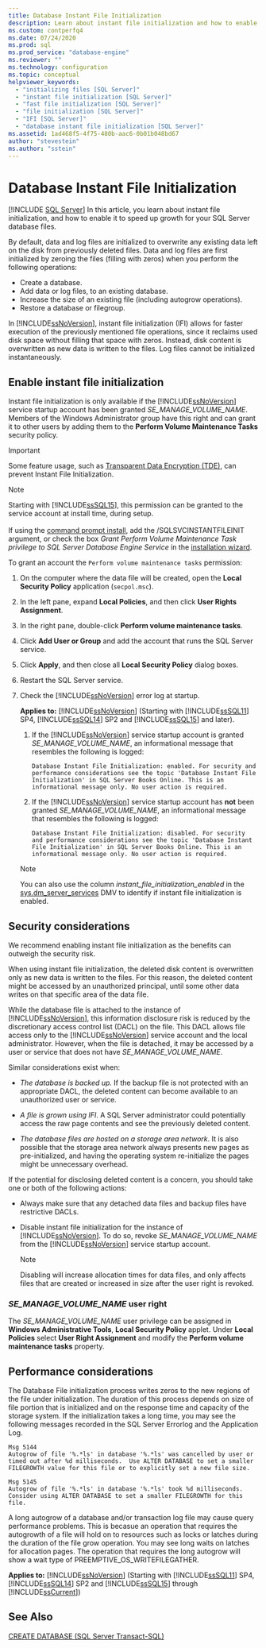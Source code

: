 ```yaml
---
title: Database Instant File Initialization
description: Learn about instant file initialization and how to enable it on your SQL Server database.
ms.custom: contperfq4
ms.date: 07/24/2020
ms.prod: sql
ms.prod_service: "database-engine"
ms.reviewer: ""
ms.technology: configuration
ms.topic: conceptual
helpviewer_keywords: 
  - "initializing files [SQL Server]"
  - "instant file initialization [SQL Server]"
  - "fast file initialization [SQL Server]"
  - "file initialization [SQL Server]"
  - "IFI [SQL Server]"
  - "database instant file initialization [SQL Server]"
ms.assetid: 1ad468f5-4f75-480b-aac6-0b01b048bd67
author: "stevestein"
ms.author: "sstein"
---
```

# Database Instant File Initialization
 [!INCLUDE [SQL Server](../../includes/applies-to-version/sqlserver.md)]
In this article, you learn about instant file initialization, and how to enable it to speed up growth for your SQL Server database files.  

By default, data and log files are initialized to overwrite any existing data left on the disk from previously deleted files. Data and log files are first initialized by zeroing the files (filling with zeros) when you perform the following operations:  
  
- Create a database.  
- Add data or log files, to an existing database.  
- Increase the size of an existing file (including autogrow operations).  
- Restore a database or filegroup.  

In [!INCLUDE[ssNoVersion](../../includes/ssnoversion-md.md)], instant file initialization (IFI) allows for faster execution of the previously mentioned file operations, since it reclaims used disk space without filling that space with zeros. Instead, disk content is overwritten as new data is written to the files. Log files cannot be initialized instantaneously.


## Enable instant file initialization

Instant file initialization is only available if the [!INCLUDE[ssNoVersion](../../includes/ssnoversion-md.md)] service startup account has been granted *SE_MANAGE_VOLUME_NAME*. Members of the Windows Administrator group have this right and can grant it to other users by adding them to the **Perform Volume Maintenance Tasks** security policy.  
> [!IMPORTANT]
> Some feature usage, such as [Transparent Data Encryption (TDE)](../../relational-databases/security/encryption/transparent-data-encryption.md), can prevent Instant File Initialization.  

> [!NOTE]
> Starting with [!INCLUDE[ssSQL15](../../includes/sssql15-md.md)], this permission can be granted to the service account at install time, during setup. <br><br>If using the [command prompt install](../../database-engine/install-windows/install-sql-server-from-the-command-prompt.md), add the /SQLSVCINSTANTFILEINIT argument, or check the box *Grant Perform Volume Maintenance Task privilege to SQL Server Database Engine Service* in the [installation wizard](../../database-engine/install-windows/install-sql-server-from-the-installation-wizard-setup.md).
  
To grant an account the `Perform volume maintenance tasks` permission:  
  
1.  On the computer where the data file will be created, open the **Local Security Policy** application (`secpol.msc`).  
  
1.  In the left pane, expand **Local Policies**, and then click **User Rights Assignment**.  
  
1.  In the right pane, double-click **Perform volume maintenance tasks**.  
  
1.  Click **Add User or Group** and add the account that runs the SQL Server service.  
  
1.  Click **Apply**, and then close all **Local Security Policy** dialog boxes.  

1. Restart the SQL Server service.

1. Check the [!INCLUDE[ssNoVersion](../../includes/ssnoversion-md.md)] error log at startup.
   
  
    **Applies to:** [!INCLUDE[ssNoVersion](../../includes/ssnoversion-md.md)] (Starting with [!INCLUDE[ssSQL11](../../includes/sssql11-md.md)] SP4, [!INCLUDE[ssSQL14](../../includes/sssql14-md.md)] SP2 and [!INCLUDE[ssSQL15](../../includes/sssql15-md.md)] and later).
    1. If the [!INCLUDE[ssNoVersion](../../includes/ssnoversion-md.md)] service startup account is granted *SE_MANAGE_VOLUME_NAME*, an informational message that resembles the following is logged:

        `Database Instant File Initialization: enabled. For security and performance considerations see the topic 'Database Instant File Initialization' in SQL Server Books Online. This is an informational message only. No user action is required.`

    1. If the [!INCLUDE[ssNoVersion](../../includes/ssnoversion-md.md)] service startup account has **not** been granted *SE_MANAGE_VOLUME_NAME*, an informational message that resembles the following is logged:

        `Database Instant File Initialization: disabled. For security and performance considerations see the topic 'Database Instant File Initialization' in SQL Server Books Online. This is an informational message only. No user action is required.`
    > [!NOTE]
    > You can also use the column *instant_file_initialization_enabled* in the [sys.dm_server_services](../../relational-databases/system-dynamic-management-views/sys-dm-server-services-transact-sql.md) DMV to identify if instant file initialization is enabled.

## Security considerations

We recommend enabling instant file initialization as the benefits can outweigh the security risk.

When using instant file initialization, the deleted disk content is overwritten only as new data is written to the files. For this reason, the deleted content might be accessed by an unauthorized principal, until some other data writes on that specific area of the data file.

While the database file is attached to the instance of [!INCLUDE[ssNoVersion](../../includes/ssnoversion-md.md)], this information disclosure risk is reduced by the discretionary access control list (DACL) on the file. This DACL allows file access only to the [!INCLUDE[ssNoVersion](../../includes/ssnoversion-md.md)] service account and the local administrator. However, when the file is detached, it may be accessed by a user or service that does not have *SE_MANAGE_VOLUME_NAME*.

Similar considerations exist when:

* *The database is backed up.* If the backup file is not protected with an appropriate DACL, the deleted content can become available to an unauthorized user or service.  

* *A file is grown using IFI*. A SQL Server administrator could potentially access the raw page contents and see the previously deleted content.

* *The database files are hosted on a storage area network*. It is also possible that the storage area network always presents new pages as pre-initialized, and having the operating system re-initialize the pages might be unnecessary overhead.

If the potential for disclosing deleted content is a concern, you should take one or both of the following actions:  
  
- Always make sure that any detached data files and backup files have restrictive DACLs.  
- Disable instant file initialization for the instance of [!INCLUDE[ssNoVersion](../../includes/ssnoversion-md.md)].    To do so, revoke *SE_MANAGE_VOLUME_NAME* from the [!INCLUDE[ssNoVersion](../../includes/ssnoversion-md.md)] service startup account.
    
    > [!NOTE]
    > Disabling will increase allocation times  for data files, and only affects files that are created or increased in size after the user right is revoked.
  
### *SE_MANAGE_VOLUME_NAME* user right

The *SE_MANAGE_VOLUME_NAME* user privilege can be assigned in **Windows Administrative Tools**, **Local Security Policy** applet. Under **Local Policies** select **User Right Assignment** and modify the **Perform volume maintenance tasks** property.

## Performance considerations

The Database File initialization process writes zeros to the new regions of the file under initialization. The duration of this process  depends on size of file portion that is initialized and on the response time and capacity of the storage system. If the initialization takes a long time, you may see the following messages recorded in the SQL Server Errorlog and the Application Log.

```console
Msg 5144
Autogrow of file '%.*ls' in database '%.*ls' was cancelled by user or timed out after %d milliseconds.  Use ALTER DATABASE to set a smaller FILEGROWTH value for this file or to explicitly set a new file size.
```

```console
Msg 5145
Autogrow of file '%.*ls' in database '%.*ls' took %d milliseconds.  Consider using ALTER DATABASE to set a smaller FILEGROWTH for this file.
```

A long autogrow of a database and/or transaction log file may cause query performance problems. This is becasue an operation that requires the autogrowth of a file will hold on to resources such as locks or latches during the duration of the file grow operation. You may see long waits on latches for allocation pages. The operation that requires the long autogrow will show a wait type of  PREEMPTIVE_OS_WRITEFILEGATHER.

**Applies to:** [!INCLUDE[ssNoVersion](../../includes/ssnoversion-md.md)] (Starting with [!INCLUDE[ssSQL11](../../includes/sssql11-md.md)] SP4, [!INCLUDE[ssSQL14](../../includes/sssql14-md.md)] SP2 and [!INCLUDE[ssSQL15](../../includes/sssql15-md.md)] through [!INCLUDE[ssCurrent](../../includes/sscurrent-md.md)])




## See Also  
 [CREATE DATABASE &#40;SQL Server Transact-SQL&#41;](../../t-sql/statements/create-database-sql-server-transact-sql.md)
